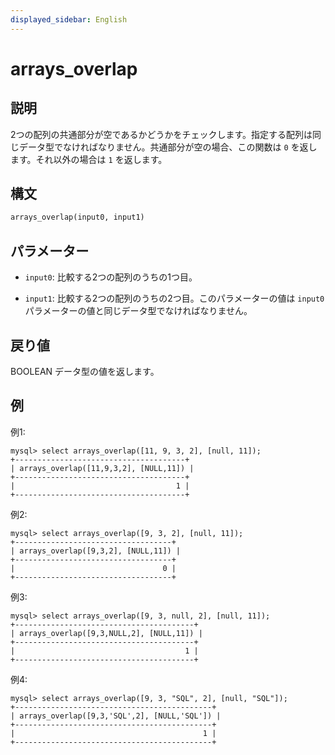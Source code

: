 ```yaml
---
displayed_sidebar: English
---
```


# arrays_overlap

## 説明

2つの配列の共通部分が空であるかどうかをチェックします。指定する配列は同じデータ型でなければなりません。共通部分が空の場合、この関数は `0` を返します。それ以外の場合は `1` を返します。

## 構文

```Haskell
arrays_overlap(input0, input1)
```

## パラメーター

- `input0`: 比較する2つの配列のうちの1つ目。

- `input1`: 比較する2つの配列のうちの2つ目。このパラメーターの値は `input0` パラメーターの値と同じデータ型でなければなりません。

## 戻り値

BOOLEAN データ型の値を返します。

## 例

例1:

```Plain
mysql> select arrays_overlap([11, 9, 3, 2], [null, 11]);
+--------------------------------------+
| arrays_overlap([11,9,3,2], [NULL,11]) |
+--------------------------------------+
|                                    1 |
+--------------------------------------+
```

例2:

```Plain
mysql> select arrays_overlap([9, 3, 2], [null, 11]);
+-----------------------------------+
| arrays_overlap([9,3,2], [NULL,11]) |
+-----------------------------------+
|                                 0 |
+-----------------------------------+
```

例3:

```Plain
mysql> select arrays_overlap([9, 3, null, 2], [null, 11]);
+----------------------------------------+
| arrays_overlap([9,3,NULL,2], [NULL,11]) |
+----------------------------------------+
|                                      1 |
+----------------------------------------+
```

例4:

```Plain
mysql> select arrays_overlap([9, 3, "SQL", 2], [null, "SQL"]);
+--------------------------------------------+
| arrays_overlap([9,3,'SQL',2], [NULL,'SQL']) |
+--------------------------------------------+
|                                          1 |
+--------------------------------------------+
```
